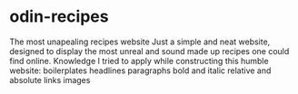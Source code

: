# odin-recipes
The most unapealing recipes website
Just a simple and neat website, designed to display the most unreal and sound made up recipes one could find online.
Knowledge I tried to apply while constructing this humble website:
boilerplates
headlines
paragraphs
bold and italic
relative and absolute links
images